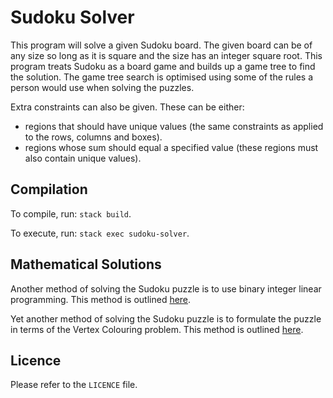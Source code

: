 # Sudoku Solver

This program will solve a given Sudoku board. The given board can be of
any size so long as it is square and the size has an integer square root.
This program treats Sudoku as a board game and builds up a game tree to
find the solution. The game tree search is optimised using some of the
rules a person would use when solving the puzzles.

Extra constraints can also be given. These can be either:

* regions that should have unique values (the same constraints as
applied to the rows, columns and boxes).
* regions whose sum should equal a specified value (these regions must also contain unique values).

## Compilation

To compile, run: `stack build`.

To execute, run: `stack exec sudoku-solver`.

## Mathematical Solutions

Another method of solving the Sudoku puzzle is to use binary integer linear
programming. This method is outlined [here](http://langvillea.people.cofc.edu/sudoku5.pdf).

Yet another method of solving the Sudoku puzzle is to formulate the puzzle
in terms of the Vertex Colouring problem. This method is outlined [here](http://www.ams.org/notices/200706/tx070600708p.pdf).

## Licence

Please refer to the `LICENCE` file.

